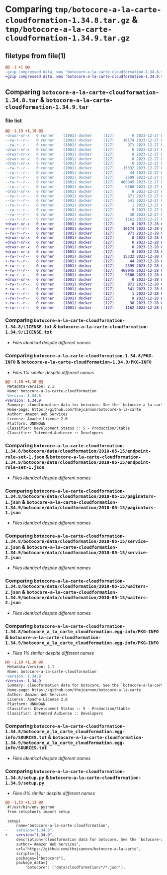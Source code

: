 # Comparing `tmp/botocore-a-la-carte-cloudformation-1.34.8.tar.gz` & `tmp/botocore-a-la-carte-cloudformation-1.34.9.tar.gz`

## filetype from file(1)

```diff
@@ -1 +1 @@
-gzip compressed data, was "botocore-a-la-carte-cloudformation-1.34.8.tar", last modified: Wed Dec 27 01:06:34 2023, max compression
+gzip compressed data, was "botocore-a-la-carte-cloudformation-1.34.9.tar", last modified: Thu Dec 28 01:06:35 2023, max compression
```

## Comparing `botocore-a-la-carte-cloudformation-1.34.8.tar` & `botocore-a-la-carte-cloudformation-1.34.9.tar`

### file list

```diff
@@ -1,19 +1,19 @@
-drwxr-xr-x   0 runner    (1001) docker     (127)        0 2023-12-27 01:06:34.451299 botocore-a-la-carte-cloudformation-1.34.8/
--rw-r--r--   0 runner    (1001) docker     (127)    10174 2023-12-27 01:06:34.000000 botocore-a-la-carte-cloudformation-1.34.8/LICENSE.txt
--rw-r--r--   0 runner    (1001) docker     (127)      971 2023-12-27 01:06:34.451299 botocore-a-la-carte-cloudformation-1.34.8/PKG-INFO
-drwxr-xr-x   0 runner    (1001) docker     (127)        0 2023-12-27 01:06:34.447299 botocore-a-la-carte-cloudformation-1.34.8/botocore/
-drwxr-xr-x   0 runner    (1001) docker     (127)        0 2023-12-27 01:06:34.447299 botocore-a-la-carte-cloudformation-1.34.8/botocore/data/
-drwxr-xr-x   0 runner    (1001) docker     (127)        0 2023-12-27 01:06:34.447299 botocore-a-la-carte-cloudformation-1.34.8/botocore/data/cloudformation/
-drwxr-xr-x   0 runner    (1001) docker     (127)        0 2023-12-27 01:06:34.451299 botocore-a-la-carte-cloudformation-1.34.8/botocore/data/cloudformation/2010-05-15/
--rw-r--r--   0 runner    (1001) docker     (127)    15332 2023-12-27 01:06:28.000000 botocore-a-la-carte-cloudformation-1.34.8/botocore/data/cloudformation/2010-05-15/endpoint-rule-set-1.json
--rw-r--r--   0 runner    (1001) docker     (127)       44 2023-12-27 01:06:28.000000 botocore-a-la-carte-cloudformation-1.34.8/botocore/data/cloudformation/2010-05-15/examples-1.json
--rw-r--r--   0 runner    (1001) docker     (127)     2599 2023-12-27 01:06:28.000000 botocore-a-la-carte-cloudformation-1.34.8/botocore/data/cloudformation/2010-05-15/paginators-1.json
--rw-r--r--   0 runner    (1001) docker     (127)   468945 2023-12-27 01:06:28.000000 botocore-a-la-carte-cloudformation-1.34.8/botocore/data/cloudformation/2010-05-15/service-2.json
--rw-r--r--   0 runner    (1001) docker     (127)     9500 2023-12-27 01:06:28.000000 botocore-a-la-carte-cloudformation-1.34.8/botocore/data/cloudformation/2010-05-15/waiters-2.json
-drwxr-xr-x   0 runner    (1001) docker     (127)        0 2023-12-27 01:06:34.451299 botocore-a-la-carte-cloudformation-1.34.8/botocore_a_la_carte_cloudformation.egg-info/
--rw-r--r--   0 runner    (1001) docker     (127)      971 2023-12-27 01:06:34.000000 botocore-a-la-carte-cloudformation-1.34.8/botocore_a_la_carte_cloudformation.egg-info/PKG-INFO
--rw-r--r--   0 runner    (1001) docker     (127)      541 2023-12-27 01:06:34.000000 botocore-a-la-carte-cloudformation-1.34.8/botocore_a_la_carte_cloudformation.egg-info/SOURCES.txt
--rw-r--r--   0 runner    (1001) docker     (127)        1 2023-12-27 01:06:34.000000 botocore-a-la-carte-cloudformation-1.34.8/botocore_a_la_carte_cloudformation.egg-info/dependency_links.txt
--rw-r--r--   0 runner    (1001) docker     (127)        9 2023-12-27 01:06:34.000000 botocore-a-la-carte-cloudformation-1.34.8/botocore_a_la_carte_cloudformation.egg-info/top_level.txt
--rw-r--r--   0 runner    (1001) docker     (127)       38 2023-12-27 01:06:34.451299 botocore-a-la-carte-cloudformation-1.34.8/setup.cfg
--rw-r--r--   0 runner    (1001) docker     (127)     1162 2023-12-27 01:06:34.000000 botocore-a-la-carte-cloudformation-1.34.8/setup.py
+drwxr-xr-x   0 runner    (1001) docker     (127)        0 2023-12-28 01:06:35.894234 botocore-a-la-carte-cloudformation-1.34.9/
+-rw-r--r--   0 runner    (1001) docker     (127)    10174 2023-12-28 01:06:35.000000 botocore-a-la-carte-cloudformation-1.34.9/LICENSE.txt
+-rw-r--r--   0 runner    (1001) docker     (127)      971 2023-12-28 01:06:35.894234 botocore-a-la-carte-cloudformation-1.34.9/PKG-INFO
+drwxr-xr-x   0 runner    (1001) docker     (127)        0 2023-12-28 01:06:35.890234 botocore-a-la-carte-cloudformation-1.34.9/botocore/
+drwxr-xr-x   0 runner    (1001) docker     (127)        0 2023-12-28 01:06:35.890234 botocore-a-la-carte-cloudformation-1.34.9/botocore/data/
+drwxr-xr-x   0 runner    (1001) docker     (127)        0 2023-12-28 01:06:35.890234 botocore-a-la-carte-cloudformation-1.34.9/botocore/data/cloudformation/
+drwxr-xr-x   0 runner    (1001) docker     (127)        0 2023-12-28 01:06:35.890234 botocore-a-la-carte-cloudformation-1.34.9/botocore/data/cloudformation/2010-05-15/
+-rw-r--r--   0 runner    (1001) docker     (127)    15332 2023-12-28 01:06:26.000000 botocore-a-la-carte-cloudformation-1.34.9/botocore/data/cloudformation/2010-05-15/endpoint-rule-set-1.json
+-rw-r--r--   0 runner    (1001) docker     (127)       44 2023-12-28 01:06:26.000000 botocore-a-la-carte-cloudformation-1.34.9/botocore/data/cloudformation/2010-05-15/examples-1.json
+-rw-r--r--   0 runner    (1001) docker     (127)     2599 2023-12-28 01:06:26.000000 botocore-a-la-carte-cloudformation-1.34.9/botocore/data/cloudformation/2010-05-15/paginators-1.json
+-rw-r--r--   0 runner    (1001) docker     (127)   468945 2023-12-28 01:06:26.000000 botocore-a-la-carte-cloudformation-1.34.9/botocore/data/cloudformation/2010-05-15/service-2.json
+-rw-r--r--   0 runner    (1001) docker     (127)     9500 2023-12-28 01:06:26.000000 botocore-a-la-carte-cloudformation-1.34.9/botocore/data/cloudformation/2010-05-15/waiters-2.json
+drwxr-xr-x   0 runner    (1001) docker     (127)        0 2023-12-28 01:06:35.890234 botocore-a-la-carte-cloudformation-1.34.9/botocore_a_la_carte_cloudformation.egg-info/
+-rw-r--r--   0 runner    (1001) docker     (127)      971 2023-12-28 01:06:35.000000 botocore-a-la-carte-cloudformation-1.34.9/botocore_a_la_carte_cloudformation.egg-info/PKG-INFO
+-rw-r--r--   0 runner    (1001) docker     (127)      541 2023-12-28 01:06:35.000000 botocore-a-la-carte-cloudformation-1.34.9/botocore_a_la_carte_cloudformation.egg-info/SOURCES.txt
+-rw-r--r--   0 runner    (1001) docker     (127)        1 2023-12-28 01:06:35.000000 botocore-a-la-carte-cloudformation-1.34.9/botocore_a_la_carte_cloudformation.egg-info/dependency_links.txt
+-rw-r--r--   0 runner    (1001) docker     (127)        9 2023-12-28 01:06:35.000000 botocore-a-la-carte-cloudformation-1.34.9/botocore_a_la_carte_cloudformation.egg-info/top_level.txt
+-rw-r--r--   0 runner    (1001) docker     (127)       38 2023-12-28 01:06:35.894234 botocore-a-la-carte-cloudformation-1.34.9/setup.cfg
+-rw-r--r--   0 runner    (1001) docker     (127)     1162 2023-12-28 01:06:35.000000 botocore-a-la-carte-cloudformation-1.34.9/setup.py
```

### Comparing `botocore-a-la-carte-cloudformation-1.34.8/LICENSE.txt` & `botocore-a-la-carte-cloudformation-1.34.9/LICENSE.txt`

 * *Files identical despite different names*

### Comparing `botocore-a-la-carte-cloudformation-1.34.8/PKG-INFO` & `botocore-a-la-carte-cloudformation-1.34.9/PKG-INFO`

 * *Files 1% similar despite different names*

```diff
@@ -1,10 +1,10 @@
 Metadata-Version: 2.1
 Name: botocore-a-la-carte-cloudformation
-Version: 1.34.8
+Version: 1.34.9
 Summary: cloudformation data for botocore. See the `botocore-a-la-carte` package for more info.
 Home-page: https://github.com/thejcannon/botocore-a-la-carte
 Author: Amazon Web Services
 License: Apache License 2.0
 Platform: UNKNOWN
 Classifier: Development Status :: 5 - Production/Stable
 Classifier: Intended Audience :: Developers
```

### Comparing `botocore-a-la-carte-cloudformation-1.34.8/botocore/data/cloudformation/2010-05-15/endpoint-rule-set-1.json` & `botocore-a-la-carte-cloudformation-1.34.9/botocore/data/cloudformation/2010-05-15/endpoint-rule-set-1.json`

 * *Files identical despite different names*

### Comparing `botocore-a-la-carte-cloudformation-1.34.8/botocore/data/cloudformation/2010-05-15/paginators-1.json` & `botocore-a-la-carte-cloudformation-1.34.9/botocore/data/cloudformation/2010-05-15/paginators-1.json`

 * *Files identical despite different names*

### Comparing `botocore-a-la-carte-cloudformation-1.34.8/botocore/data/cloudformation/2010-05-15/service-2.json` & `botocore-a-la-carte-cloudformation-1.34.9/botocore/data/cloudformation/2010-05-15/service-2.json`

 * *Files identical despite different names*

### Comparing `botocore-a-la-carte-cloudformation-1.34.8/botocore/data/cloudformation/2010-05-15/waiters-2.json` & `botocore-a-la-carte-cloudformation-1.34.9/botocore/data/cloudformation/2010-05-15/waiters-2.json`

 * *Files identical despite different names*

### Comparing `botocore-a-la-carte-cloudformation-1.34.8/botocore_a_la_carte_cloudformation.egg-info/PKG-INFO` & `botocore-a-la-carte-cloudformation-1.34.9/botocore_a_la_carte_cloudformation.egg-info/PKG-INFO`

 * *Files 1% similar despite different names*

```diff
@@ -1,10 +1,10 @@
 Metadata-Version: 2.1
 Name: botocore-a-la-carte-cloudformation
-Version: 1.34.8
+Version: 1.34.9
 Summary: cloudformation data for botocore. See the `botocore-a-la-carte` package for more info.
 Home-page: https://github.com/thejcannon/botocore-a-la-carte
 Author: Amazon Web Services
 License: Apache License 2.0
 Platform: UNKNOWN
 Classifier: Development Status :: 5 - Production/Stable
 Classifier: Intended Audience :: Developers
```

### Comparing `botocore-a-la-carte-cloudformation-1.34.8/botocore_a_la_carte_cloudformation.egg-info/SOURCES.txt` & `botocore-a-la-carte-cloudformation-1.34.9/botocore_a_la_carte_cloudformation.egg-info/SOURCES.txt`

 * *Files identical despite different names*

### Comparing `botocore-a-la-carte-cloudformation-1.34.8/setup.py` & `botocore-a-la-carte-cloudformation-1.34.9/setup.py`

 * *Files 0% similar despite different names*

```diff
@@ -1,13 +1,13 @@
 #!/usr/bin/env python
 from setuptools import setup
 
 setup(
     name='botocore-a-la-carte-cloudformation',
-    version="1.34.8",
+    version="1.34.9",
     description='cloudformation data for botocore. See the `botocore-a-la-carte` package for more info.',
     author='Amazon Web Services',
     url='https://github.com/thejcannon/botocore-a-la-carte',
     scripts=[],
     packages=["botocore"],
     package_data={
         'botocore': ['data/cloudformation/*/*.json'],
```

